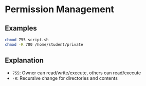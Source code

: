 # Permission Management

## Examples
```bash
chmod 755 script.sh
chmod -R 700 /home/student/private
```

## Explanation
- `755`: Owner can read/write/execute, others can read/execute
- `-R`: Recursive change for directories and contents
